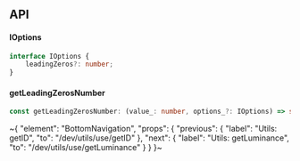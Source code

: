 

## API

#### IOptions

```ts
interface IOptions {
    leadingZeros?: number;
}
```

#### getLeadingZerosNumber

```ts
const getLeadingZerosNumber: (value_: number, options_?: IOptions) => string;
```


~{
  "element": "BottomNavigation",
  "props": {
    "previous": {
      "label": "Utils: getID",
      "to": "/dev/utils/use/getID"
    },
    "next": {
      "label": "Utils: getLuminance",
      "to": "/dev/utils/use/getLuminance"
    }
  }
}~